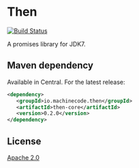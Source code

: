 # Then
[![Build Status](https://travis-ci.org/machinecode-io/then.svg?branch=master)](https://travis-ci.org/machinecode-io/then)

A promises library for JDK7.

## Maven dependency

Available in Central. For the latest release:

```xml
<dependency>
   <groupId>io.machinecode.then</groupId>
   <artifactId>then-core</artifactId>
   <version>0.2.0</version>
</dependency>
```

## License

[Apache 2.0](LICENSE.txt)
